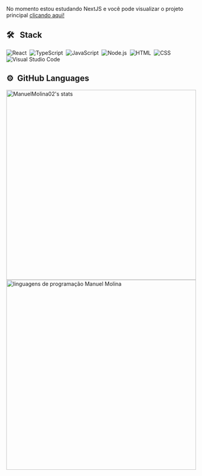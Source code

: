 
No momento estou estudando NextJS e você pode visualizar o projeto principal [clicando aqui!](https://searches-nextjs-project.vercel.app/) 

## 🛠 &nbsp; Stack
![React](https://img.shields.io/badge/-React-05122A?style=flat&logo=react)&nbsp;
![TypeScript](https://img.shields.io/badge/-Typescript-05122A?style=flat&logo=typescript)&nbsp;
![JavaScript](https://img.shields.io/badge/-JavaScript-05122A?style=flat&logo=javascript)&nbsp;
![Node.js](https://img.shields.io/badge/-Node.js-05122A?style=flat&logo=node.js)&nbsp;
![HTML](https://img.shields.io/badge/-HTML-05122A?style=flat&logo=HTML5)&nbsp;
![CSS](https://img.shields.io/badge/-CSS-05122A?style=flat&logo=CSS3&logoColor=1572B6)&nbsp;
![Visual Studio Code](https://img.shields.io/badge/-Visual%20Studio%20Code-05122A?style=flat&logo=visual-studio-code&logoColor=007ACC)&nbsp;


## ⚙️ &nbsp;GitHub Languages

<p align="left">
<img width="500em" src="https://github-readme-stats.vercel.app/api?username=ManuelMolina02&show_icons=true&theme=vision-friendly-dark" alt="ManuelMolina02's stats"/>
<img width="500em" src="https://github-readme-stats.vercel.app/api/top-langs/?username=ManuelMolina02&layout=compact&theme=vision-friendly-dark" alt="linguagens de programação Manuel Molina"/>
</p>
